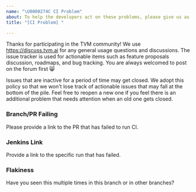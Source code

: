 ```yaml
---
name: "\U0000274C CI Problem"
about: To help the developers act on these problems, please give us as many details of the CI failure as possible.
title: "[CI Problem] "

---
```


Thanks for participating in the TVM community! We use https://discuss.tvm.ai for any general usage questions and discussions. The issue tracker is used for actionable items such as feature proposals discussion, roadmaps, and bug tracking.  You are always welcomed to post on the forum first :smile_cat:

Issues that are inactive for a period of time may get closed. We adopt this policy so that we won't lose track of actionable issues that may fall at the bottom of the pile. Feel free to reopen a new one if you feel there is an additional problem that needs attention when an old one gets closed.

### Branch/PR Failing

Please provide a link to the PR that has failed to run CI.

### Jenkins Link

Provide a link to the specific run that has failed.

### Flakiness

Have you seen this multiple times in this branch or in other branches?
